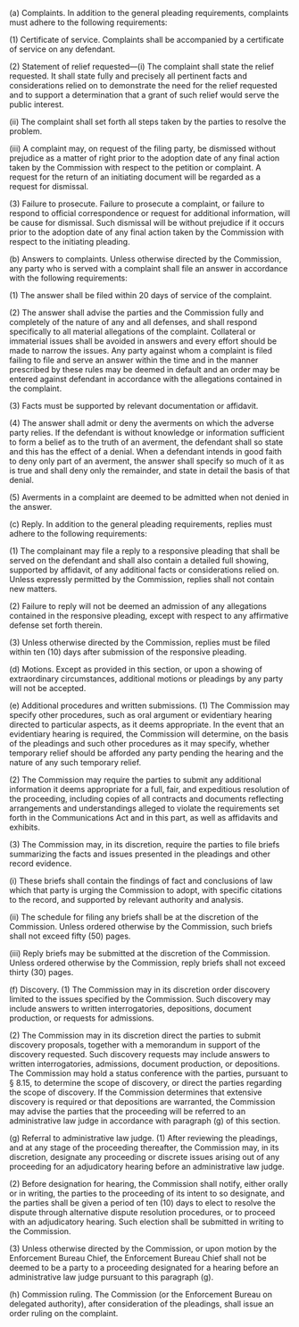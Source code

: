 (a) Complaints. In addition to the general pleading requirements, complaints must adhere to the following requirements:

(1) Certificate of service. Complaints shall be accompanied by a certificate of service on any defendant.

(2) Statement of relief requested—(i) The complaint shall state the relief requested. It shall state fully and precisely all pertinent facts and considerations relied on to demonstrate the need for the relief requested and to support a determination that a grant of such relief would serve the public interest.
                                    

(ii) The complaint shall set forth all steps taken by the parties to resolve the problem.

(iii) A complaint may, on request of the filing party, be dismissed without prejudice as a matter of right prior to the adoption date of any final action taken by the Commission with respect to the petition or complaint. A request for the return of an initiating document will be regarded as a request for dismissal.

(3) Failure to prosecute. Failure to prosecute a complaint, or failure to respond to official correspondence or request for additional information, will be cause for dismissal. Such dismissal will be without prejudice if it occurs prior to the adoption date of any final action taken by the Commission with respect to the initiating pleading.

(b) Answers to complaints. Unless otherwise directed by the Commission, any party who is served with a complaint shall file an answer in accordance with the following requirements:

(1) The answer shall be filed within 20 days of service of the complaint.

(2) The answer shall advise the parties and the Commission fully and completely of the nature of any and all defenses, and shall respond specifically to all material allegations of the complaint. Collateral or immaterial issues shall be avoided in answers and every effort should be made to narrow the issues. Any party against whom a complaint is filed failing to file and serve an answer within the time and in the manner prescribed by these rules may be deemed in default and an order may be entered against defendant in accordance with the allegations contained in the complaint.

(3) Facts must be supported by relevant documentation or affidavit.

(4) The answer shall admit or deny the averments on which the adverse party relies. If the defendant is without knowledge or information sufficient to form a belief as to the truth of an averment, the defendant shall so state and this has the effect of a denial. When a defendant intends in good faith to deny only part of an averment, the answer shall specify so much of it as is true and shall deny only the remainder, and state in detail the basis of that denial.

(5) Averments in a complaint are deemed to be admitted when not denied in the answer.

(c) Reply. In addition to the general pleading requirements, replies must adhere to the following requirements:

(1) The complainant may file a reply to a responsive pleading that shall be served on the defendant and shall also contain a detailed full showing, supported by affidavit, of any additional facts or considerations relied on. Unless expressly permitted by the Commission, replies shall not contain new matters.

(2) Failure to reply will not be deemed an admission of any allegations contained in the responsive pleading, except with respect to any affirmative defense set forth therein.

(3) Unless otherwise directed by the Commission, replies must be filed within ten (10) days after submission of the responsive pleading.

(d) Motions. Except as provided in this section, or upon a showing of extraordinary circumstances, additional motions or pleadings by any party will not be accepted.

(e) Additional procedures and written submissions. (1) The Commission may specify other procedures, such as oral argument or evidentiary hearing directed to particular aspects, as it deems appropriate. In the event that an evidentiary hearing is required, the Commission will determine, on the basis of the pleadings and such other procedures as it may specify, whether temporary relief should be afforded any party pending the hearing and the nature of any such temporary relief.

(2) The Commission may require the parties to submit any additional information it deems appropriate for a full, fair, and expeditious resolution of the proceeding, including copies of all contracts and documents reflecting arrangements and understandings alleged to violate the requirements set forth in the Communications Act and in this part, as well as affidavits and exhibits.

(3) The Commission may, in its discretion, require the parties to file briefs summarizing the facts and issues presented in the pleadings and other record evidence.

(i) These briefs shall contain the findings of fact and conclusions of law which that party is urging the Commission to adopt, with specific citations to the record, and supported by relevant authority and analysis.

(ii) The schedule for filing any briefs shall be at the discretion of the Commission. Unless ordered otherwise by the Commission, such briefs shall not exceed fifty (50) pages.

(iii) Reply briefs may be submitted at the discretion of the Commission. Unless ordered otherwise by the Commission, reply briefs shall not exceed thirty (30) pages.

(f) Discovery. (1) The Commission may in its discretion order discovery limited to the issues specified by the Commission. Such discovery may include answers to written interrogatories, depositions, document production, or requests for admissions.

(2) The Commission may in its discretion direct the parties to submit discovery proposals, together with a memorandum in support of the discovery requested. Such discovery requests may include answers to written interrogatories, admissions, document production, or depositions. The Commission may hold a status conference with the parties, pursuant to § 8.15, to determine the scope of discovery, or direct the parties regarding the scope of discovery. If the Commission determines that extensive discovery is required or that depositions are warranted, the Commission may advise the parties that the proceeding will be referred to an administrative law judge in accordance with paragraph (g) of this section.

(g) Referral to administrative law judge. (1) After reviewing the pleadings, and at any stage of the proceeding thereafter, the Commission may, in its discretion, designate any proceeding or discrete issues arising out of any proceeding for an adjudicatory hearing before an administrative law judge.

(2) Before designation for hearing, the Commission shall notify, either orally or in writing, the parties to the proceeding of its intent to so designate, and the parties shall be given a period of ten (10) days to elect to resolve the dispute through alternative dispute resolution procedures, or to proceed with an adjudicatory hearing. Such election shall be submitted in writing to the Commission.

(3) Unless otherwise directed by the Commission, or upon motion by the Enforcement Bureau Chief, the Enforcement Bureau Chief shall not be deemed to be a party to a proceeding designated for a hearing before an administrative law judge pursuant to this paragraph (g).

(h) Commission ruling. The Commission (or the Enforcement Bureau on delegated authority), after consideration of the pleadings, shall issue an order ruling on the complaint.

